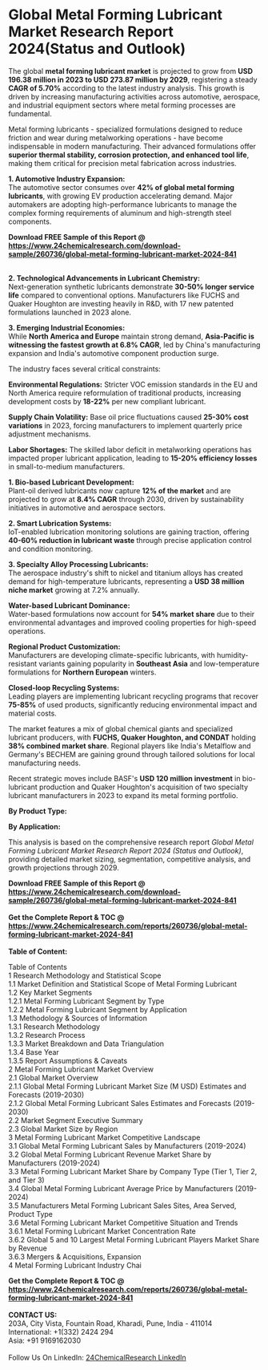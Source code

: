 <h1>Global Metal Forming Lubricant Market Research Report 2024(Status and Outlook)</h1><p>The global <strong>metal forming lubricant market</strong> is projected to grow from <strong>USD 196.38 million in 2023 to USD 273.87 million by 2029</strong>, registering a steady <strong>CAGR of 5.70%</strong> according to the latest industry analysis. This growth is driven by increasing manufacturing activities across automotive, aerospace, and industrial equipment sectors where metal forming processes are fundamental.</p><p>Metal forming lubricants - specialized formulations designed to reduce friction and wear during metalworking operations - have become indispensable in modern manufacturing. Their advanced formulations offer <strong>superior thermal stability, corrosion protection, and enhanced tool life</strong>, making them critical for precision metal fabrication across industries.</p><p><strong>1. Automotive Industry Expansion:</strong><br>
The automotive sector consumes over <strong>42% of global metal forming lubricants</strong>, with growing EV production accelerating demand. Major automakers are adopting high-performance lubricants to manage the complex forming requirements of aluminum and high-strength steel components.</p><div><b>Download FREE Sample of this Report @ 
            <a href="https://www.24chemicalresearch.com/download-sample/260736/global-metal-forming-lubricant-market-2024-841">
            https://www.24chemicalresearch.com/download-sample/260736/global-metal-forming-lubricant-market-2024-841</a></b></div><br><p><strong>2. Technological Advancements in Lubricant Chemistry:</strong><br>
Next-generation synthetic lubricants demonstrate <strong>30-50% longer service life</strong> compared to conventional options. Manufacturers like FUCHS and Quaker Houghton are investing heavily in R&amp;D, with 17 new patented formulations launched in 2023 alone.</p><p><strong>3. Emerging Industrial Economies:</strong><br>
While <strong>North America and Europe</strong> maintain strong demand, <strong>Asia-Pacific is witnessing the fastest growth at 6.8% CAGR</strong>, led by China's manufacturing expansion and India's automotive component production surge.</p><p>The industry faces several critical constraints:</p><p><strong>Environmental Regulations:</strong> Stricter VOC emission standards in the EU and North America require reformulation of traditional products, increasing development costs by <strong>18-22%</strong> per new compliant lubricant.</p><p><strong>Supply Chain Volatility:</strong> Base oil price fluctuations caused <strong>25-30% cost variations</strong> in 2023, forcing manufacturers to implement quarterly price adjustment mechanisms.</p><p><strong>Labor Shortages:</strong> The skilled labor deficit in metalworking operations has impacted proper lubricant application, leading to <strong>15-20% efficiency losses</strong> in small-to-medium manufacturers.</p><p><strong>1. Bio-based Lubricant Development:</strong><br>
Plant-oil derived lubricants now capture <strong>12% of the market</strong> and are projected to grow at <strong>8.4% CAGR</strong> through 2030, driven by sustainability initiatives in automotive and aerospace sectors.</p><p><strong>2. Smart Lubrication Systems:</strong><br>
IoT-enabled lubrication monitoring solutions are gaining traction, offering <strong>40-60% reduction in lubricant waste</strong> through precise application control and condition monitoring.</p><p><strong>3. Specialty Alloy Processing Lubricants:</strong><br>
The aerospace industry's shift to nickel and titanium alloys has created demand for high-temperature lubricants, representing a <strong>USD 38 million niche market</strong> growing at 7.2% annually.</p><p><strong>Water-based Lubricant Dominance:</strong><br>
    Water-based formulations now account for <strong>54% market share</strong> due to their environmental advantages and improved cooling properties for high-speed operations.</p><p><strong>Regional Product Customization:</strong><br>
    Manufacturers are developing climate-specific lubricants, with humidity-resistant variants gaining popularity in <strong>Southeast Asia</strong> and low-temperature formulations for <strong>Northern European</strong> winters.</p><p><strong>Closed-loop Recycling Systems:</strong><br>
    Leading players are implementing lubricant recycling programs that recover <strong>75-85%</strong> of used products, significantly reducing environmental impact and material costs.</p><p>The market features a mix of global chemical giants and specialized lubricant producers, with <strong>FUCHS, Quaker Houghton, and CONDAT</strong> holding <strong>38% combined market share</strong>. Regional players like India's Metalflow and Germany's BECHEM are gaining ground through tailored solutions for local manufacturing needs.</p><p>Recent strategic moves include BASF's <strong>USD 120 million investment</strong> in bio-lubricant production and Quaker Houghton's acquisition of two specialty lubricant manufacturers in 2023 to expand its metal forming portfolio.</p><p><strong>By Product Type:</strong></p><p><strong>By Application:</strong></p><p>This analysis is based on the comprehensive research report <em>Global Metal Forming Lubricant Market Research Report 2024 (Status and Outlook)</em>, providing detailed market sizing, segmentation, competitive analysis, and growth projections through 2029.</p><div><b>Download FREE Sample of this Report @ 
            <a href="https://www.24chemicalresearch.com/download-sample/260736/global-metal-forming-lubricant-market-2024-841">
            https://www.24chemicalresearch.com/download-sample/260736/global-metal-forming-lubricant-market-2024-841</a></b></div><br><div><b>Get the Complete Report & TOC @ 
            <a href="https://www.24chemicalresearch.com/reports/260736/global-metal-forming-lubricant-market-2024-841">
            https://www.24chemicalresearch.com/reports/260736/global-metal-forming-lubricant-market-2024-841</a></b></div><br>
            <b>Table of Content:</b><p>Table of Contents<br />
1 Research Methodology and Statistical Scope<br />
1.1 Market Definition and Statistical Scope of Metal Forming Lubricant<br />
1.2 Key Market Segments<br />
1.2.1 Metal Forming Lubricant Segment by Type<br />
1.2.2 Metal Forming Lubricant Segment by Application<br />
1.3 Methodology & Sources of Information<br />
1.3.1 Research Methodology<br />
1.3.2 Research Process<br />
1.3.3 Market Breakdown and Data Triangulation<br />
1.3.4 Base Year<br />
1.3.5 Report Assumptions & Caveats<br />
2 Metal Forming Lubricant Market Overview<br />
2.1 Global Market Overview<br />
2.1.1 Global Metal Forming Lubricant Market Size (M USD) Estimates and Forecasts (2019-2030)<br />
2.1.2 Global Metal Forming Lubricant Sales Estimates and Forecasts (2019-2030)<br />
2.2 Market Segment Executive Summary<br />
2.3 Global Market Size by Region<br />
3 Metal Forming Lubricant Market Competitive Landscape<br />
3.1 Global Metal Forming Lubricant Sales by Manufacturers (2019-2024)<br />
3.2 Global Metal Forming Lubricant Revenue Market Share by Manufacturers (2019-2024)<br />
3.3 Metal Forming Lubricant Market Share by Company Type (Tier 1, Tier 2, and Tier 3)<br />
3.4 Global Metal Forming Lubricant Average Price by Manufacturers (2019-2024)<br />
3.5 Manufacturers Metal Forming Lubricant Sales Sites, Area Served, Product Type<br />
3.6 Metal Forming Lubricant Market Competitive Situation and Trends<br />
3.6.1 Metal Forming Lubricant Market Concentration Rate<br />
3.6.2 Global 5 and 10 Largest Metal Forming Lubricant Players Market Share by Revenue<br />
3.6.3 Mergers & Acquisitions, Expansion<br />
4 Metal Forming Lubricant Industry Chai</p><div><b>Get the Complete Report & TOC @ 
            <a href="https://www.24chemicalresearch.com/reports/260736/global-metal-forming-lubricant-market-2024-841">
            https://www.24chemicalresearch.com/reports/260736/global-metal-forming-lubricant-market-2024-841</a></b></div><br><b>CONTACT US:</b><br>
            203A, City Vista, Fountain Road, Kharadi, Pune, India - 411014<br>
            International: +1(332) 2424 294<br>
            Asia: +91 9169162030 <br><br>
            Follow Us On LinkedIn: <a href="https://www.linkedin.com/company/24chemicalresearch/">24ChemicalResearch LinkedIn</a>